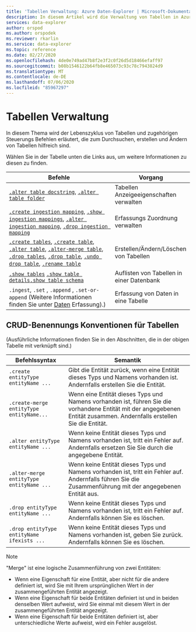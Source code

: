 ```yaml
---
title: 'Tabellen Verwaltung: Azure Daten-Explorer | Microsoft-Dokumentation'
description: In diesem Artikel wird die Verwaltung von Tabellen in Azure Daten-Explorer beschrieben.
services: data-explorer
author: orspod
ms.author: orspodek
ms.reviewer: rkarlin
ms.service: data-explorer
ms.topic: reference
ms.date: 02/27/2020
ms.openlocfilehash: 4de0e749ad47b8f2e3f2c0f26d5d18466efaff97
ms.sourcegitcommit: b08b1546122b64fb8e465073c93c78c7943824d9
ms.translationtype: MT
ms.contentlocale: de-DE
ms.lasthandoff: 07/06/2020
ms.locfileid: "85967297"
---
```

# <a name="tables-management"></a>Tabellen Verwaltung

In diesem Thema wird der Lebenszyklus von Tabellen und zugehörigen Steuerungs Befehlen erläutert, die zum Durchsuchen, erstellen und Ändern von Tabellen hilfreich sind.

Wählen Sie in der Tabelle unten die Links aus, um weitere Informationen zu diesen zu finden.

| Befehle                                                                                                                 | Vorgang                       |
|--------------------------------------------------------------------------------------------------------------------------|---------------------------------|
| [`.alter table docstring`](alter-table-docstring-command.md), [`.alter table folder`](alter-table-folder-command.md)                                                                                                                                                                                                   | Tabellen Anzeigeeigenschaften verwalten |
| [`.create ingestion mapping`](create-ingestion-mapping-command.md), [`.show ingestion mappings`](show-ingestion-mapping-command.md), [`.alter ingestion mapping`](alter-ingestion-mapping-command.md), [`.drop ingestion mapping`](drop-ingestion-mapping-command.md)                                                                    | Erfassungs Zuordnung verwalten        |
| [`.create tables`](create-tables-command.md), [`.create table`](create-table-command.md), [`.alter table`](alter-table-command.md), [`.alter-merge table`](alter-table-command.md), [`.drop tables`](drop-table-command.md), [`.drop table`](drop-table-command.md), [`.undo drop table`](undo-drop-table-command.md), [`.rename table`](rename-table-command.md) | Erstellen/Ändern/Löschen von Tabellen       |
| [`.show tables`](show-tables-command.md) [`.show table details`](show-table-details-command.md)[`.show table schema`](show-table-schema-command.md)                                                                                      | Auflisten von Tabellen in einer Datenbank  |
| `.ingest`, `.set` , `.append` , `.set-or-append` (Weitere Informationen finden Sie unter [Daten](../../ingest-data-overview.md#kusto-query-language-ingest-control-commands) Erfassung).)                                                                                                                                                                                      | Erfassung von Daten in eine Tabelle     |

## <a name="crud-naming-conventions-for-tables"></a>CRUD-Benennungs Konventionen für Tabellen 
(Ausführliche Informationen finden Sie in den Abschnitten, die in der obigen Tabelle mit verknüpft sind.)
 
| Befehlssyntax                             | Semantik                                                                                                             |
|--------------------------------------------|-----------------------------------------------------------------------------------------------------------------------|
| `.create entityType entityName ...`        | Gibt die Entität zurück, wenn eine Entität dieses Typs und Namens vorhanden ist. Andernfalls erstellen Sie die Entität.                          |
| `.create-merge entityType entityName...`   | Wenn eine Entität dieses Typs und Namens vorhanden ist, führen Sie die vorhandene Entität mit der angegebenen Entität zusammen. Andernfalls erstellen Sie die Entität. |
| `.alter entityType entityName ...`         | Wenn keine Entität dieses Typs und Namens vorhanden ist, tritt ein Fehler auf. Andernfalls ersetzen Sie Sie durch die angegebene Entität.            |
| `.alter-merge entityType entityName ...`   | Wenn keine Entität dieses Typs und Namens vorhanden ist, tritt ein Fehler auf. Andernfalls führen Sie die Zusammenführung mit der angegebenen Entität aus.              |
| `.drop entityType entityName ...`          | Wenn keine Entität dieses Typs und Namens vorhanden ist, tritt ein Fehler auf. Andernfalls können Sie es löschen.                                         |
| `.drop entityType entityName ifexists ...` | Wenn keine Entität dieses Typs und Namens vorhanden ist, geben Sie zurück. Andernfalls können Sie es löschen.                                        |
 
> [!NOTE]
> "Merge" ist eine logische Zusammenführung von zwei Entitäten:
>
> * Wenn eine Eigenschaft für eine Entität, aber nicht für die andere definiert ist, wird Sie mit Ihrem ursprünglichen Wert in der zusammengeführten Entität angezeigt.
> * Wenn eine Eigenschaft für beide Entitäten definiert ist und in beiden denselben Wert aufweist, wird Sie einmal mit diesem Wert in der zusammengeführten Entität angezeigt.
> * Wenn eine Eigenschaft für beide Entitäten definiert ist, aber unterschiedliche Werte aufweist, wird ein Fehler ausgelöst.
